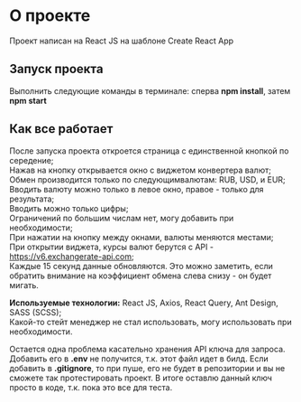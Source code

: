 # О проекте

Проект написан на React JS на шаблоне Create React App

## Запуск проекта

Выполнить следующие команды в терминале: сперва **npm install**, затем **npm start**

## Как все работает

После запуска проекта откроется страница с единственной кнопкой по середение;  
Нажав на кнопку открывается окно с виджетом конвертера валют;  
Обмен производится только по следующимвалютам: RUB, USD, и EUR;  
Вводить валюту можно только в левое окно, правое - только для результата;  
Вводить можно только цифры;  
Ограничений по большим числам нет, могу добавить при необходимости;  
При нажатии на кнопку между окнами, валюты меняются местами;  
При открытии виджета, курсы валют берутся с API -  https://v6.exchangerate-api.com;  
Каждые 15 секунд данные обновляются. Это можно заметить, если обратить внимание на коэффициент обмена слева снизу - он будет мигать.  
  
**Используемые технологии:** React JS, Axios, React Query, Ant Design, SASS (SCSS);  
Какой-то стейт менеджер не стал использовать, могу использовать при необходимости.  
  
Остается одна проблема касательно хранения API ключа для запроса. Добавить его в **.env** не получится, т.к. этот файл идет в билд. Если добавить в **.gitignore**, то при пуше, его не будет в репозитории и вы не сможете так протестировать проект. В итоге оставлю данный ключ просто в коде, т.к. пока это все для теста.